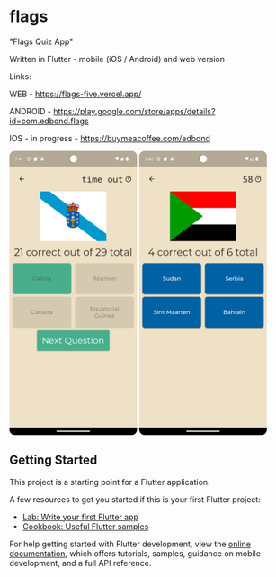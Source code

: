 # flags

"Flags Quiz App"

Written in Flutter - mobile (iOS / Android) and web version

Links:

WEB - https://flags-five.vercel.app/

ANDROID - https://play.google.com/store/apps/details?id=com.edbond.flags

IOS - in progress - https://buymeacoffee.com/edbond

<img width="45%" src="https://github.com/edbond/flags/blob/master/Screenshot_20230826_224151.png" />

<img width="45%" src="https://github.com/edbond/flags/blob/master/Screenshot_20230826_224232.png" />

## Getting Started

This project is a starting point for a Flutter application.

A few resources to get you started if this is your first Flutter project:

- [Lab: Write your first Flutter app](https://docs.flutter.dev/get-started/codelab)
- [Cookbook: Useful Flutter samples](https://docs.flutter.dev/cookbook)

For help getting started with Flutter development, view the
[online documentation](https://docs.flutter.dev/), which offers tutorials,
samples, guidance on mobile development, and a full API reference.
